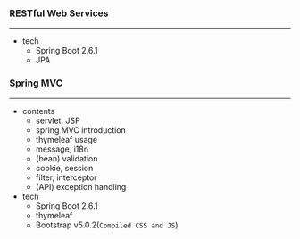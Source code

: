 ### RESTful Web Services
---
- tech
  - Spring Boot 2.6.1
  - JPA  
### Spring MVC
---
- contents
  - servlet, JSP
  - spring MVC introduction
  - thymeleaf usage
  - message, i18n
  - (bean) validation
  - cookie, session
  - filter, interceptor
  - (API) exception handling
- tech
  - Spring Boot 2.6.1
  - thymeleaf
  - Bootstrap v5.0.2(`Compiled CSS and JS`)
